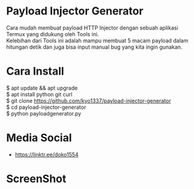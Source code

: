 # Payload Injector Generator
Cara mudah membuat payload HTTP Injector dengan sebuah aplikasi Termux yang didukung oleh Tools ini.<br> 
Kelebihan dari Tools ini adalah mampu membuat 5 macam payload dalam hitungan detik dan juga bisa input manual bug yang kita ingin gunakan.

# Cara Install
$ apt update && apt upgrade<br>
$ apt install python git curl<br>
$ git clone https://github.com/kyo1337/payload-injector-generator<br>
$ cd payload-injector-generator<br>
$ python payloadgenerator.py<br>

# Media Social
- https://linktr.ee/doko1554

# ScreenShot
